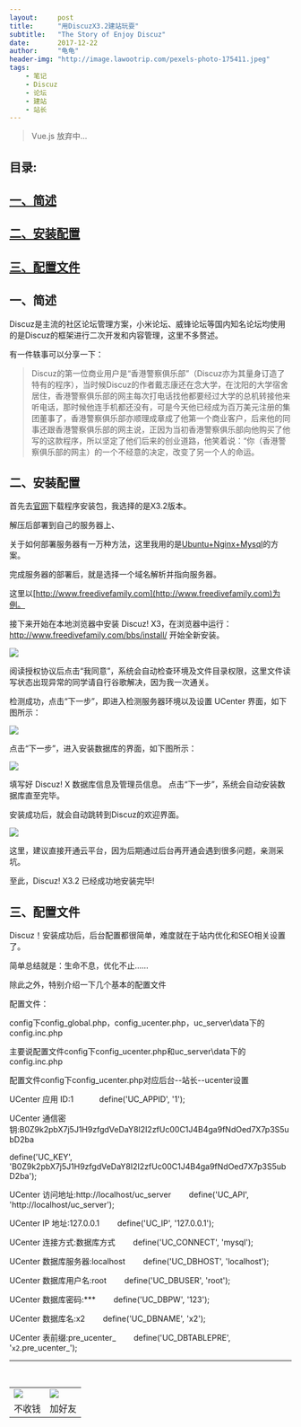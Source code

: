 ```yaml
---
layout:     post
title:      "用DiscuzX3.2建站玩耍"
subtitle:   "The Story of Enjoy Discuz"
date:       2017-12-22
author:     "龟龟"
header-img: "http://image.lawootrip.com/pexels-photo-175411.jpeg"
tags:
    - 笔记
    - Discuz
    - 论坛
    - 建站
    - 站长
---
```


>Vue.js 放弃中...



## **目录:**

## [一、简述](#0)

## [二、安装配置](#1)

## [三、配置文件](#2)


<p id="0"></p>

## 一、简述


Discuz是主流的社区论坛管理方案，小米论坛、威锋论坛等国内知名论坛均使用的是Discuz的框架进行二次开发和内容管理，这里不多赘述。

有一件轶事可以分享一下：

>Discuz的第一位商业用户是“香港警察俱乐部”（Discuz亦为其量身订造了特有的程序），当时候Discuz的作者戴志康还在念大学，在沈阳的大学宿舍居住，香港警察俱乐部的网主每次打电话找他都要经过大学的总机转接他来听电话，那时候他连手机都还没有，可是今天他已经成为百万美元注册的集团董事了，香港警察俱乐部亦顺理成章成了他第一个商业客户，后来他的同事还跟香港警察俱乐部的网主说，正因为当初香港警察俱乐部向他购买了他写的这款程序，所以坚定了他们后来的创业道路，他笑着说：“你（香港警察俱乐部的网主）的一个不经意的决定，改变了另一个人的命运。

<p id="1"></p>

## 二、安装配置


首先去[官网](http://www.discuz.net/forum-10-1.html)下载程序安装包，我选择的是X3.2版本。

解压后部署到自己的服务器上、

关于如何部署服务器有一万种方法，这里我用的是[Ubuntu+Nginx+Mysql](https://blog.izgq.net/archives/763/)的方案。

完成服务器的部署后，就是选择一个域名解析并指向服务器。

这里以[http://www.freedivefamily.com](http://www.freedivefamily.com)为例。

接下来开始在本地浏览器中安装 Discuz! X3，在浏览器中运行： http://www.freedivefamily.com/bbs/install/ 开始全新安装。


![](http://www.discuz.net/data/attachment/forum/201304/28/133039m7f83jye3fsqgf0q.gif.thumb.jpg)

阅读授权协议后点击“我同意”，系统会自动检查环境及文件目录权限，这里文件读写状态出现异常的同学请自行谷歌解决，因为我一次通关。

检测成功，点击“下一步”，即进入检测服务器环境以及设置 UCenter 界面，如下图所示：

![](http://www.discuz.net/data/attachment/forum/201304/28/133039wn8cihhf1fk8chnk.gif.thumb.jpg)

点击“下一步”，进入安装数据库的界面，如下图所示：

![](http://www.discuz.net/data/attachment/forum/201304/28/133040b7b3g7z7b7urg2bp.gif.thumb.jpg)

填写好 Discuz! X 数据库信息及管理员信息。
点击“下一步”，系统会自动安装数据库直至完毕。

安装成功后，就会自动跳转到Discuz的欢迎界面。

![](http://www.discuz.net/data/attachment/forum/201304/28/133041r7g9ux7geq557rx7.gif.thumb.jpg)

这里，建议直接开通云平台，因为后期通过后台再开通会遇到很多问题，亲测采坑。

至此，Discuz! X3.2 已经成功地安装完毕!

<p id="2"></p>

## 三、配置文件

Discuz！安装成功后，后台配置都很简单，难度就在于站内优化和SEO相关设置了。

简单总结就是：生命不息，优化不止……

除此之外，特别介绍一下几个基本的配置文件

配置文件：

config下config_global.php，config_ucenter.php，uc_server\data下的config.inc.php

主要说配置文件config下config_ucenter.php和uc_server\data下的config.inc.php

配置文件config下config_ucenter.php对应后台--站长--ucenter设置

UCenter 应用 ID:1 　　　define('UC_APPID', '1');

UCenter 通信密钥:B0Z9k2pbX7j5J1H9zfgdVeDaY8I2I2zfUc00C1J4B4ga9fNdOed7X7p3S5ubD2ba

define('UC_KEY', 'B0Z9k2pbX7j5J1H9zfgdVeDaY8I2I2zfUc00C1J4B4ga9fNdOed7X7p3S5ubD2ba');

UCenter 访问地址:http://localhost/uc_server 　　define('UC_API', 'http://localhost/uc_server');

UCenter IP 地址:127.0.0.1 　　define('UC_IP', '127.0.0.1');

UCenter 连接方式:数据库方式 　　define('UC_CONNECT', 'mysql');

UCenter 数据库服务器:localhost 　　define('UC_DBHOST', 'localhost');

UCenter 数据库用户名:root 　　define('UC_DBUSER', 'root');

UCenter 数据库密码:***　　 define('UC_DBPW', '123');

UCenter 数据库名:x2 　　define('UC_DBNAME', 'x2');

UCenter 表前缀:pre_ucenter_ 　　define('UC_DBTABLEPRE', '`x2`.pre_ucenter_');


----
<br />
<table border="0">
    <tr border="0">
        <td>
            <img src="http://image.lawootrip.com/0%20%2837%29.gif">
        </td>
        <td>
            <img src="http://image.lawootrip.com/1490924677.png">
        </td>
    </tr>
    <tr>
        <td style="text-align:center">
            <span>不收钱</span>
        </td>
        <td style="text-align:center">
            <span>加好友</span>
        </td>
    </tr>
</table>
